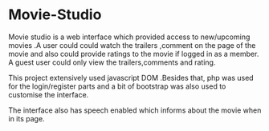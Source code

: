 # Movie-Studio
Movie studio is a web interface which provided access to new/upcoming movies .A user could could watch the trailers ,comment on the page of  the movie and also could provide ratings to the movie if logged in as a member.
A guest user could only view the trailers,comments and rating.

This project extensively used javascript DOM .Besides that, php was used for the login/register parts and a bit of bootstrap was also used to customise the interface.

The interface also has speech enabled which informs about the movie when in its page.
